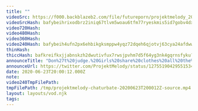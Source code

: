 ```yaml
---
title: ""
videoSrc: https://f000.backblazeb2.com/file/futureporn/projektmelody_2020-06-23_19-56-33.mkv
videoSrcHash: bafybeihrixodbrz2iniq67tlvm5woau6tfm77ryeskmis5id7gobv4dxhy?filename=projektmelody-chaturbate-20200623T200012Z-source.mp4
video720Hash: 
video480Hash: 
video360Hash: 
video240Hash: bafybeih4ufn2px6ehbikgksmppw4yqz72dqeh6qjotvj63cya24afdwwem?filename=projektmelody-chaturbate-20200623T200012Z-240p.mp4
thinHash: 
thiccHash: bafkreifkxjjabnskzh2dwutivfux7rwsjpvhm7d5f64yg3nk4gqrnsfyku?filename=20200623T200012Z-thicc.jpg
announceTitle: "Don%27t%20judge.%20Girls%20share%20clothes%20all%20the%20time%2C%20and%20I%27ll%20admit%20it.%20Melware%20has%20some%20taste%20UwU"
announceUrl: https://twitter.com/ProjektMelody/status/1275519042955153409
date: 2020-06-23T20:00:12.000Z
note: 
video240TmpFilePath: 
tmpFilePath: /tmp/projektmelody-chaturbate-20200623T200012Z-source.mp4
layout: layouts/vod.njk
tags:
---
```

